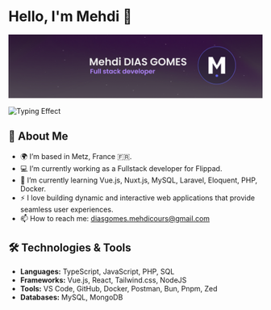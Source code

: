 # Hello, I'm Mehdi 👋

[![Profile](cover.png)](https://mdiasgomes.com)

![Typing Effect](https://readme-typing-svg.demolab.com?font=Fira+Code&pause=1000&color=B086FF&width=600&lines=Mehdi+DIAS+GOMES+%7C+Fullstack+Developer.)

## 🚀 About Me

- 🌍 I’m based in Metz, France 🇫🇷.
- 💻 I’m currently working as a Fullstack developer for Flippad.
- 🌱 I’m currently learning Vue.js, Nuxt.js, MySQL, Laravel, Eloquent, PHP, Docker.
- ⚡ I love building dynamic and interactive web applications that provide seamless user experiences.
- 📫 How to reach me: [diasgomes.mehdicours@gmail.com](mailto:diasgomes.mehdicours@gmail.com)

## 🛠️ Technologies & Tools

- **Languages:** TypeScript, JavaScript, PHP, SQL
- **Frameworks:** Vue.js, React, Tailwind.css, NodeJS
- **Tools:** VS Code, GitHub, Docker, Postman, Bun, Pnpm, Zed
- **Databases:** MySQL, MongoDB


